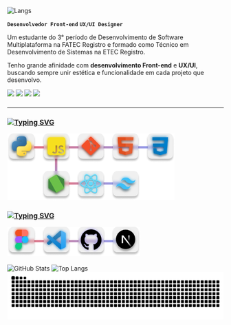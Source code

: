 ![Langs](https://capsule-render.vercel.app/api?type=venom&color=0:E2000C,100:3858E9&height=230&section=header&text=Olá,-nl-%20%20%20Eu%20sou%20o%20JP!&fontSize=50&fontColor=ffffff&ontAlign=50&fontAlignY=45)





**`Desenvolvedor Front-end`** **`UX/UI Designer`** 


<div>
Um estudante do 3° período de  Desenvolvimento de Software Multiplataforma na FATEC Registro e formado como Técnico em Desenvolvimento de Sistemas na ETEC Registro.

Tenho grande afinidade com **desenvolvimento Front-end** e **UX/UI**, buscando sempre unir estética e funcionalidade em cada projeto que desenvolvo.

 




<a href="https://www.instagram.com/um_jotape/" target="_blank"> <img src="https://img.shields.io/badge/-Instagram-D20627?style=for-the-badge&logo=instagram&logoColor=white"></a>
<a href="https://discord.com/users/xotapeee" target="_blank"><img src="https://img.shields.io/badge/-Discord-A02161?style=for-the-badge&logo=discord&logoColor=white"></a>
<a href="mailto:joaopaulo.rustichelli@gmail.com" target="_blank"><img src="https://img.shields.io/badge/-Gmail-6142B2?style=for-the-badge&logo=gmail&logoColor=white"></a>
<a href="https://www.linkedin.com/in/joao-paulo-goreri-rustichelli-78301b232" target="_blank"><img src="https://img.shields.io/badge/-LinkedIn-4451D8?style=for-the-badge&logo=linkedin&logoColor=white"></a>
###
</div>




____________________________


### [![Typing SVG](https://readme-typing-svg.herokuapp.com?font=Lexend&size=25&duration=2000&pause=4000&color=FF3641&vCenter=true&width=435&height=30&lines=Linguagens+e+tecnologias)](https://git.io/typing-svg)

<img src="./images/linguagensTecnologias2.png" width="390"/>

<br>

### [![Typing SVG](https://readme-typing-svg.herokuapp.com?font=Lexend&size=25&duration=2000&pause=4000&color=E33F83&vCenter=true&width=435&height=30&lines=Ambientes+e+Ferramentas)](https://git.io/typing-svg)
<img src="./images/ambientesFerramentas.png" width="310"/>

<br>
<br>

<!-- Usando tabela para colocar as divs lado a lado -->

<div align="left">

  <img src="https://github-readme-stats.vercel.app/api?username=joao1paulo&theme=radical&show_icons=true&locale=en" alt="GitHub Stats" height="180em"/>
  <img src="https://github-readme-stats.vercel.app/api/top-langs/?username=joao1paulo&theme=radical&layout=compact&custom_title=Tecnologias&langs_count=9" alt="Top Langs" height="180em"/>

</div>




<img src="https://raw.githubusercontent.com/Joao1paulo/Joao1paulo/output/snake.svg" alt="Snake animation"/>
